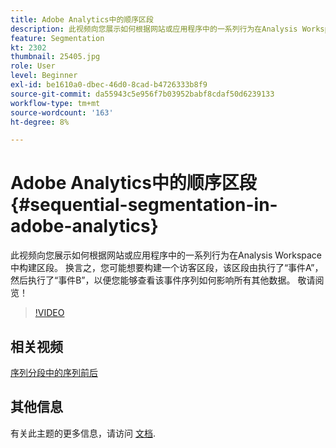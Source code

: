 ```yaml
---
title: Adobe Analytics中的顺序区段
description: 此视频向您展示如何根据网站或应用程序中的一系列行为在Analysis Workspace中构建区段。 换言之，您可能想要构建一个访客区段，该区段由执行了事件A，然后执行了事件B，以便您能够查看该事件序列对所有其他数据有何影响。 敬请阅览！
feature: Segmentation
kt: 2302
thumbnail: 25405.jpg
role: User
level: Beginner
exl-id: be1610a0-dbec-46d0-8cad-b4726333b8f9
source-git-commit: da55943c5e956f7b03952babf8cdaf50d6239133
workflow-type: tm+mt
source-wordcount: '163'
ht-degree: 8%

---
```


# Adobe Analytics中的顺序区段 {#sequential-segmentation-in-adobe-analytics}

此视频向您展示如何根据网站或应用程序中的一系列行为在Analysis Workspace中构建区段。 换言之，您可能想要构建一个访客区段，该区段由执行了“事件A”，然后执行了“事件B”，以便您能够查看该事件序列如何影响所有其他数据。 敬请阅览！

>[!VIDEO](https://video.tv.adobe.com/v/25405/?quality=12)

## 相关视频

[序列分段中的序列前后](before-after-sequences-in-sequential-segmentation.md)

## 其他信息

有关此主题的更多信息，请访问 [文档](https://experienceleague.adobe.com/docs/analytics/components/segmentation/segmentation-workflow/seg-sequential-build.html?lang=en).
